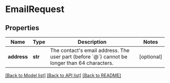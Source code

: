 # EmailRequest

## Properties
Name | Type | Description | Notes
------------ | ------------- | ------------- | -------------
**address** | **str** | The contact&#39;s email address. The user part (before &#x60;@&#x60;) cannot be longer than 64 characters. | [optional] 

[[Back to Model list]](../README.md#documentation-for-models) [[Back to API list]](../README.md#documentation-for-api-endpoints) [[Back to README]](../README.md)



